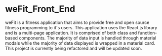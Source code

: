 # weFit_Front_End
 weFit is a fitness application that aims to provide free and open source fitness programming to it's users. This application uses the React.js library and is a multi-page application. It is comprised of both class and function-based components. The majority of data input is handled through material modals while the majority of data displayed is wrapped in a material card. This project is currently being refactored and will be updated soon.
